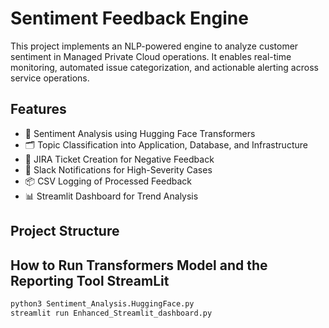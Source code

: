 # Sentiment Feedback Engine

This project implements an NLP-powered engine to analyze customer sentiment in Managed Private Cloud operations. It enables real-time monitoring, automated issue categorization, and actionable alerting across service operations.

## Features

- 🧠 Sentiment Analysis using Hugging Face Transformers
- 🗂️ Topic Classification into Application, Database, and Infrastructure
- 🎫 JIRA Ticket Creation for Negative Feedback
- 🔔 Slack Notifications for High-Severity Cases
- 📦 CSV Logging of Processed Feedback
- 📊 Streamlit Dashboard for Trend Analysis

## Project Structure


## How to Run Transformers Model and the Reporting Tool StreamLit

```bash
python3 Sentiment_Analysis.HuggingFace.py
streamlit run Enhanced_Streamlit_dashboard.py
